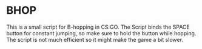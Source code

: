 # BHOP
This is a small script for B-hopping in CS:GO. 
The Script binds the SPACE button for constant jumping, so make sure to hold the button while hopping. 
The script is not much efficient so it might make the game a bit slower.
